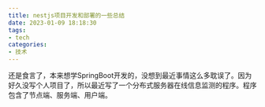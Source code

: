 ```yaml
---
title: nestjs项目开发和部署的一些总结
date: 2023-01-09 18:18:30
tags:
- tech
categories:
- 技术
---
```

还是食言了，本来想学SpringBoot开发的，没想到最近事情这么多耽误了。因为好久没写个人项目了，所以最近写了一个分布式服务器在线信息监测的程序。程序包含了节点端、服务端、用户端。

<!-- more -

其中服务端是用nestjs开发的，因为我之前觉得纯express写后端很有toy-code的感觉。这次试用nestjs框架开发后确实感觉如此，虽然nestjs对于我来说有些抽象。

因为本人对于面向对象开发并不是很熟练，但是经过三天的奋战，在说明文档的帮助下，顺利的开发完成了本项目的服务端内容。

开发完成后我对于nestjs的印象还是很不错的，很多理念都是自SprintBoot借鉴过来的，这也算是变相加快了我学习SpringBoot的进程。

说完废话，开始总结。

**1.typeorm数据库实体的一些问题**

首先是配置连接属性的时候，如果需要typeorm根据 `entity`文件在数据库自动生成相应的表，需要在配置字段中 `synchronize`设置为 `true`，但是要注意这样会造成在修改实体文件字段后再次运行nestjs项目时，数据库被修改字段数据丢失。官方推荐使用migrate脚本来解决此问题，因为目前还没有遇到修改字段的问题，所以在此并不做记录。

另一个需要注意的点就是在使用 `createQueryBuilder`时，构造完查询后一定要再接 `.execute()`方法，我因为没加这个方法查了半天的BUG也不知道是哪里出问题了。

**2.nestjs项目打包问题**

使用nest-cli生成的项目中的 `package.json`中包含了build命令，该命令可以打包整个nestjs项目至 `dist`文件夹中。

但是用该方法生成的文件只是将项目中的ts文件编译为js文件，而所需依赖并未打包，导致项目若只把 `dist`文件夹中内容部署到服务器后因为缺少依赖无法运行。

初步的解决方案就是将整个项目文件除去 `.git`、`node_modules`等非工程文件夹后打包上传到服务器，在服务器端运行 `npm run build`后使用pm2进行进程管理。

目前的解决方案是根据[Nest项目部署的最佳方式 - 掘金 (juejin.cn)](https://juejin.cn/post/7065724860688760862)的内容，更改 `package.json`中的打包命令，添加 `--webpack`选项，同时在根目录下创建 `webpack.config.js`，并向其添加以下内容:

```javascript
const path = require("path");
const webpack = require("webpack");
const ForkTsCheckerWebpackPlugin = require("fork-ts-checker-webpack-plugin");

module.exports = {
  entry: "./src/main",
  target: "node",
  // 置为空即可忽略webpack-node-externals插件
  externals: {},
  // ts文件的处理
  module: {
    rules: [
      {
        test: /\.ts?$/,
        use: {
          loader: "ts-loader",
          options: { transpileOnly: true }
        },
        exclude: /node_modules/
      }
    ]
  },
  // 打包后的文件名称以及位置
  output: {
    filename: "main.js",
    path: path.resolve(__dirname, "dist")
  },
  resolve: {
    extensions: [".js", ".ts", ".json"]
  },
  plugins: [
    // 需要进行忽略的插件
    new webpack.IgnorePlugin({
      checkResource(resource) {
        const lazyImports = [
          "@nestjs/microservices",
          "@nestjs/microservices/microservices-module",
          "@nestjs/websockets/socket-module",
          "cache-manager",
          "class-validator",
          "class-transformer"
        ];
        if (!lazyImports.includes(resource)) {
          return false;
        }
        try {
          require.resolve(resource, {
            paths: [process.cwd()]
          });
        } catch (err) {
          return true;
        }
        return false;
      }
    }),
    new ForkTsCheckerWebpackPlugin()
  ]
};
```

同时更改build命令后命令为 `nest build --webpack --webpackPath=./webpack.config.js`，这样会将所有的模块以及依赖都打包进一个main.js中，以此在服务器可以更加简单地进行部署和管理。当然，在一个大项目中我个人觉得还是第一种更加稳定靠谱。

最后更新：2023/01/09
